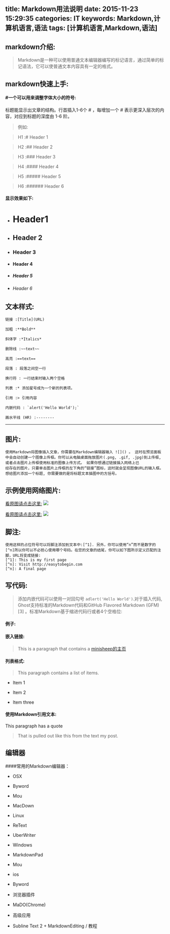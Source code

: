 ﻿title: Markdown用法说明
date: 2015-11-23 15:29:35
categories: IT
keywords: Markdown,计算机语言,语法
tags: [计算机语言,Markdown,语法]
----
## markdown介绍:

>Markdown是一种可以使用普通文本编辑器编写的标记语言，通过简单的标记语法，它可以使普通文本内容具有一定的格式。


## markdown快速上手:

#### #一个可以用来调整字体大小的符号:
标题能显示出文章的结构。行首插入1-6个 # ，每增加一个 # 表示更深入层次的内容，对应到标题的深度由 1-6 阶。

<!--more-->


>例如:

>H1 :# Header 1

>H2 :## Header 2

>H3 :### Header 3

>H4 :#### Header 4

>H5 :##### Header 5

>H6 :###### Header 6

#### 显示效果如下:
* # Header1
* ## Header 2
* ### Header 3
* #### Header 4
* ##### Header 5
* ###### Header 6

文本样式:
----
    链接 :[Title](URL)

    加粗 :**Bold**

    斜体字 :*Italics*

    删除线 :~~text~~

    高亮 :==text==

    段落 : 段落之间空一行

    换行符 : 一行结束时输入两个空格

    列表 :* 添加星号成为一个新的列表项。

    引用 :> 引用内容

    内嵌代码 : `alert('Hello World');`

    画水平线 (HR) :--------


-----

图片:
---
    使用Markdown将图像插入文章，你需要在Markdown编辑器输入 ![]() 。 这时在预览面板中会自动创建一个图像上传框。你可以从电脑桌面拖放图片(.png, .gif, .jpg)到上传框, 或者点击图片上传框使用标准的图像上传方式。 如果你想通过链接插入网络上已
    经存在的图片，只要单击图片上传框的左下角的“链接”图标，这时就会呈现图像URL的输入框。想给图片添加一个标题, 你需要做的是将标题文本插图中的方括号。
    
示例使用网络图片:
----
[看原图请点击这里:](http://5.26923.com/download/pic/000/282/37a5d7166255a9d5e5b635573edaf266.jpg)
![](http://5.26923.com/download/pic/000/282/37a5d7166255a9d5e5b635573edaf266.jpg)

[看原图请点击这里:](http://img1.qunarzz.com/sight/p0/1507/34/99284125616a46680abef2ec0748b7bc.water.jpg_710x360_d3d20b76.jpg)
![](http://img1.qunarzz.com/sight/p0/1507/34/99284125616a46680abef2ec0748b7bc.water.jpg_710x360_d3d20b76.jpg)

脚注:
-----
    使用这样的占位符号可以将脚注添加到文本中:[^1]. 另外，你可以使用“n”而不是数字的[^n]所以你可以不必担心使用哪个号码。在您的文章的结尾，你可以如下图所示定义匹配的注脚，URL将变成链接:
	[^1]: This is my first page
	[^n]: Visit http://easytobegin.com
	[^n]: A final page

写代码:
------
>添加内嵌代码可以使用一对回勾号 `adlert('Hello World')`.对于插入代码, Ghost支持标准的Markdown代码和GitHub Flavored Markdown (GFM)[3]  。标准Markdown基于缩进代码行或者4个空格位:

#### 例子:
#### 嵌入链接:
>This is a paragraph that contains a [minisheep的主页](http://easytobegin.com)

#### 列表格式:
>This paragraph contains a list of items.

* Item 1

* Item 2

* Item three

#### 使用Markdown引用文本:

This paragraph has a quote

> That is pulled out like this from the text my post.

编辑器
--------

####常用的Markdown编辑器：

* OSX
* Byword
* Mou
* MacDown

* Linux
* ReText
* UberWriter

* Windows
* MarkdownPad
* Mou

* ios
* Byword

* 浏览器插件
* MaDO(Chrome)

* 高级应用
* Subline Text 2 + MarkdownEditing / 教程



